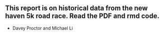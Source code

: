 ## This report is on historical data from the new haven 5k road race. Read the PDF and rmd code.
* Davey Proctor and Michael Li
